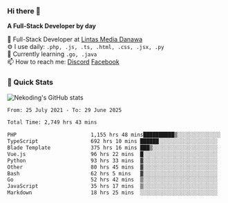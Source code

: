 ### Hi there 👋

**A Full-Stack Developer by day**

🔭 Full-Stack Developer at [Lintas Media Danawa](https://www.lintasmediadanawa.com/)  
⚙️ I use daily: `.php, .js, .ts, .html, .css, .jsx, .py`  
🌱 Currently learning `.go, .java`  
📫 How to reach me: [Discord](https://discordapp.com/users/984448732999327766)  [Facebook](https://fb.me/tyvandi)  

### 🚀 Quick Stats  

![Nekoding's GitHub stats](https://github-readme-stats.vercel.app/api?username=nekoding&show_icons=true)

<!--START_SECTION:waka-->

```txt
From: 25 July 2021 - To: 29 June 2025

Total Time: 2,749 hrs 43 mins

PHP                        1,155 hrs 48 mins██████████▒░░░░░░░░░░░░░░   40.83 %
TypeScript                 692 hrs 10 mins ██████░░░░░░░░░░░░░░░░░░░   24.45 %
Blade Template             375 hrs 16 mins ███▒░░░░░░░░░░░░░░░░░░░░░   13.26 %
Vue.js                     96 hrs 22 mins  █░░░░░░░░░░░░░░░░░░░░░░░░   03.40 %
Python                     93 hrs 33 mins  ▓░░░░░░░░░░░░░░░░░░░░░░░░   03.31 %
Other                      80 hrs 45 mins  ▓░░░░░░░░░░░░░░░░░░░░░░░░   02.85 %
Bash                       62 hrs 5 mins   ▓░░░░░░░░░░░░░░░░░░░░░░░░   02.19 %
Go                         52 hrs 42 mins  ▒░░░░░░░░░░░░░░░░░░░░░░░░   01.86 %
JavaScript                 35 hrs 17 mins  ▒░░░░░░░░░░░░░░░░░░░░░░░░   01.25 %
Markdown                   18 hrs 25 mins  ░░░░░░░░░░░░░░░░░░░░░░░░░   00.65 %
```

<!--END_SECTION:waka-->

<!--
**nekoding/nekoding** is a ✨ _special_ ✨ repository because its `README.md` (this file) appears on your GitHub profile.

Here are some ideas to get you started:

- 🔭 I’m currently working on ...
- 🌱 I’m currently learning ...
- 👯 I’m looking to collaborate on ...
- 🤔 I’m looking for help with ...
- 💬 Ask me about ...
- 📫 How to reach me: ...
- 😄 Pronouns: ...
- ⚡ Fun fact: ...
-->
